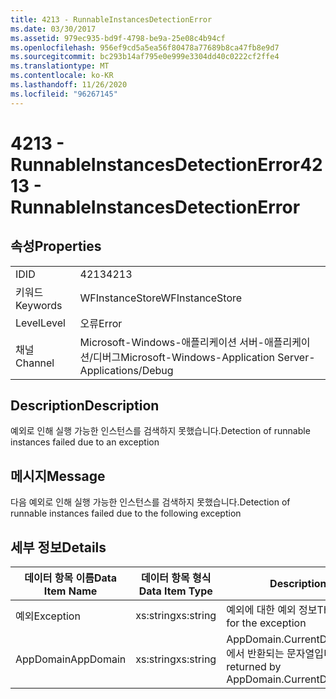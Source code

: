 ```yaml
---
title: 4213 - RunnableInstancesDetectionError
ms.date: 03/30/2017
ms.assetid: 979ec935-bd9f-4798-be9a-25e08c4b94cf
ms.openlocfilehash: 956ef9cd5a5ea56f80478a77689b8ca47fb8e9d7
ms.sourcegitcommit: bc293b14af795e0e999e3304dd40c0222cf2ffe4
ms.translationtype: MT
ms.contentlocale: ko-KR
ms.lasthandoff: 11/26/2020
ms.locfileid: "96267145"
---
```

# <a name="4213---runnableinstancesdetectionerror"></a><span data-ttu-id="eee47-102">4213 - RunnableInstancesDetectionError</span><span class="sxs-lookup"><span data-stu-id="eee47-102">4213 - RunnableInstancesDetectionError</span></span>

## <a name="properties"></a><span data-ttu-id="eee47-103">속성</span><span class="sxs-lookup"><span data-stu-id="eee47-103">Properties</span></span>  
  
|||  
|-|-|  
|<span data-ttu-id="eee47-104">ID</span><span class="sxs-lookup"><span data-stu-id="eee47-104">ID</span></span>|<span data-ttu-id="eee47-105">4213</span><span class="sxs-lookup"><span data-stu-id="eee47-105">4213</span></span>|  
|<span data-ttu-id="eee47-106">키워드</span><span class="sxs-lookup"><span data-stu-id="eee47-106">Keywords</span></span>|<span data-ttu-id="eee47-107">WFInstanceStore</span><span class="sxs-lookup"><span data-stu-id="eee47-107">WFInstanceStore</span></span>|  
|<span data-ttu-id="eee47-108">Level</span><span class="sxs-lookup"><span data-stu-id="eee47-108">Level</span></span>|<span data-ttu-id="eee47-109">오류</span><span class="sxs-lookup"><span data-stu-id="eee47-109">Error</span></span>|  
|<span data-ttu-id="eee47-110">채널</span><span class="sxs-lookup"><span data-stu-id="eee47-110">Channel</span></span>|<span data-ttu-id="eee47-111">Microsoft-Windows-애플리케이션 서버-애플리케이션/디버그</span><span class="sxs-lookup"><span data-stu-id="eee47-111">Microsoft-Windows-Application Server-Applications/Debug</span></span>|  
  
## <a name="description"></a><span data-ttu-id="eee47-112">Description</span><span class="sxs-lookup"><span data-stu-id="eee47-112">Description</span></span>  

 <span data-ttu-id="eee47-113">예외로 인해 실행 가능한 인스턴스를 검색하지 못했습니다.</span><span class="sxs-lookup"><span data-stu-id="eee47-113">Detection of runnable instances failed due to an exception</span></span>  
  
## <a name="message"></a><span data-ttu-id="eee47-114">메시지</span><span class="sxs-lookup"><span data-stu-id="eee47-114">Message</span></span>  

 <span data-ttu-id="eee47-115">다음 예외로 인해 실행 가능한 인스턴스를 검색하지 못했습니다.</span><span class="sxs-lookup"><span data-stu-id="eee47-115">Detection of runnable instances failed due to the following exception</span></span>  
  
## <a name="details"></a><span data-ttu-id="eee47-116">세부 정보</span><span class="sxs-lookup"><span data-stu-id="eee47-116">Details</span></span>  
  
|<span data-ttu-id="eee47-117">데이터 항목 이름</span><span class="sxs-lookup"><span data-stu-id="eee47-117">Data Item Name</span></span>|<span data-ttu-id="eee47-118">데이터 항목 형식</span><span class="sxs-lookup"><span data-stu-id="eee47-118">Data Item Type</span></span>|<span data-ttu-id="eee47-119">Description</span><span class="sxs-lookup"><span data-stu-id="eee47-119">Description</span></span>|  
|--------------------|--------------------|-----------------|  
|<span data-ttu-id="eee47-120">예외</span><span class="sxs-lookup"><span data-stu-id="eee47-120">Exception</span></span>|<span data-ttu-id="eee47-121">xs:string</span><span class="sxs-lookup"><span data-stu-id="eee47-121">xs:string</span></span>|<span data-ttu-id="eee47-122">예외에 대한 예외 정보</span><span class="sxs-lookup"><span data-stu-id="eee47-122">The exception details for the exception</span></span>|  
|<span data-ttu-id="eee47-123">AppDomain</span><span class="sxs-lookup"><span data-stu-id="eee47-123">AppDomain</span></span>|<span data-ttu-id="eee47-124">xs:string</span><span class="sxs-lookup"><span data-stu-id="eee47-124">xs:string</span></span>|<span data-ttu-id="eee47-125">AppDomain.CurrentDomain.FriendlyName에서 반환되는 문자열입니다.</span><span class="sxs-lookup"><span data-stu-id="eee47-125">The string returned by AppDomain.CurrentDomain.FriendlyName.</span></span>|
